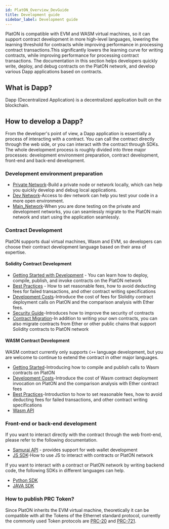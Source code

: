 ```yaml
---
id: PlatON_Overview_DevGuide
title: Development guide
sidebar_label: Development guide
---
```


PlatON is compatible with EVM and WASM virtual machines, so it can support contract development in more high-level languages, lowering the learning threshold for contracts while improving performance in processing contract transactions.This significantly lowers the learning curve for writing contracts, while improving performance for processing contract transactions. The documentation in this section helps developers quickly write, deploy, and debug contracts on the PlatON network, and develop various Dapp applications based on contracts.

## What is Dapp?

Dapp (Decentralized Application) is a decentralized application built on the blockchain.

## How to develop a Dapp?

From the developer's point of view, a Dapp application is essentially a process of interacting with a contract. You can call the contract directly through the web side, or you can interact with the contract through SDKs. The whole development process is roughly divided into three major processes: development environment preparation, contract development, front-end and back-end development.

### Development environment preparation

- [Private Network](/docs/en/Build_Private_Chain)-Build a private node or network locally, which can help you quickly develop and debug local applications.
- [Dev Network](/docs/en/Join_Dev_Network)-Access to dev network can help you test your code in a more open environment.
- [Main_Network](#)-When you are done testing on the private and development networks, you can seamlessly migrate to the PlatON main network and start using the application seamlessly.

### Contract Development

PlatON supports dual virtual machines, Wasm and EVM, so developers can choose their contract development language based on their area of expertise.

#### Solidity Contract Development

- [Getting Started with Development](/docs/en/Solidity_Dev_Manual) - You can learn how to deploy, compile, publish, and invoke contracts on the PlatON network
- [Best Practices](/docs/en/Solidity_Contract_Best_Practice) - How to set reasonable fees, how to avoid deducting fees for failed transactions, and other contract writing specifications
- [Development Costs](/docs/en/Solidity_Contract_Dev_Costs)-Introduce the cost of fees for Slolidity contract deployment calls on PlatON and the comparison analysis with Ether fees.
- [Security Guide](/docs/en/Solidity_Contract_Security_Dev_Guide)-Introduces how to improve the security of contracts
- [Contract Migration](/docs/en/Solidity_Contract_Migrate)-In addition to writing your own contracts, you can also migrate contracts from Ether or other public chains that support Solidity contracts to PlatON network

#### WASM Contract Development
WASM contract currently only supports `C++` language development, but you are welcome to continue to extend the contract in other major languages.

- [Getting Started](/docs/en/Solidity_Dev_Manual)-Introducing how to compile and publish calls to Wasm contracts on PlatON 
- [Development Costs](/docs/en/Solidity_Contract_Dev_Costs)-Introduce the cost of Wasm contract deployment invocation on PlatON and the comparison analysis with Ether contract fees
- [Best Practices](/docs/en/Solidity_Contract_Best_Practice)-Introduction to how to set reasonable fees, how to avoid deducting fees for failed transactions, and other contract writing specifications
- [Wasm API](/docs/en/Wasm_Contract_API)


### Front-end or back-end development

If you want to interact directly with the contract through the web front-end, please refer to the following documentation.
- [Samurai API](/docs/en/Samurai_API) - provides support for web wallet development
- [JS SDK](/docs/en/JS_SDK)-How to use JS to interact with contracts or PlatON network

If you want to interact with a contract or PlatON network by writing backend code, the following SDKs in different languages can help.
- [Python SDK](/docs/en/Python_SDK)
- [JAVA SDK](/docs/en/Java_SDK)


### How to publish PRC Token?

Since PlatON inherits the EVM virtual machine, theoretically it can be compatible with all the Tokens of the Ethernet standard protocol, currently the commonly used Token protocols are [PRC-20](/docs/en/PRC20_contract/) and [PRC-721](/docs/en/PRC721_contract/).

